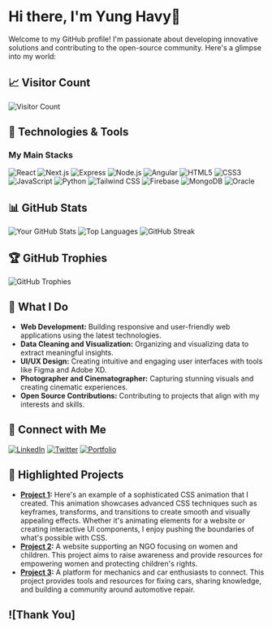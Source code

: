 # Hi there, I'm Yung Havy👋


Welcome to my GitHub profile! I'm passionate about developing innovative solutions and contributing to the open-source community. Here's a glimpse into my world:

## 📈 Visitor Count

![Visitor Count](https://hitcounter.pythonanywhere.com/count/tag.svg?url=https%3A%2F%2Fgithub.com%2Fyunghavy)


## 🔧 Technologies & Tools

### My Main Stacks
![React](https://img.shields.io/badge/-React-61DAFB?style=flat-square&logo=react&logoColor=black)
![Next.js](https://img.shields.io/badge/-Next.js-000000?style=flat-square&logo=next.js&logoColor=white)
![Express](https://img.shields.io/badge/-Express-000000?style=flat-square&logo=express&logoColor=white)
![Node.js](https://img.shields.io/badge/-Node.js-339933?style=flat-square&logo=node.js&logoColor=white)
![Angular](https://img.shields.io/badge/-Angular-DD0031?style=flat-square&logo=angular&logoColor=white)
![HTML5](https://img.shields.io/badge/-HTML5-E34F26?style=flat-square&logo=html5&logoColor=white)
![CSS3](https://img.shields.io/badge/-CSS3-1572B6?style=flat-square&logo=css3&logoColor=white)
![JavaScript](https://img.shields.io/badge/-JavaScript-F7DF1E?style=flat-square&logo=javascript&logoColor=black)
![Python](https://img.shields.io/badge/-Python-3776AB?style=flat-square&logo=python&logoColor=white)
![Tailwind CSS](https://img.shields.io/badge/-Tailwind%20CSS-38B2AC?style=flat-square&logo=tailwind-css&logoColor=white)
![Firebase](https://img.shields.io/badge/-Firebase-FFCA28?style=flat-square&logo=firebase&logoColor=black)
![MongoDB](https://img.shields.io/badge/-MongoDB-47A248?style=flat-square&logo=mongodb&logoColor=white)
![Oracle](https://img.shields.io/badge/-Oracle-F80000?style=flat-square&logo=oracle&logoColor=white)

## 📊 GitHub Stats

![Your GitHub Stats](https://github-readme-stats.vercel.app/api?username=yunghavy&show_icons=true&theme=radical)
![Top Languages](https://github-readme-stats.vercel.app/api/top-langs/?username=yunghavy&layout=compact&theme=radical)
![GitHub Streak](https://github-readme-streak-stats.herokuapp.com/?user=yunghavy&theme=radical)

## 🏆 GitHub Trophies
![GitHub Trophies](https://github-profile-trophy.vercel.app/?username=yunghavy&theme=radical&no-bg=true&no-frame=true)

## 💼 What I Do
- **Web Development:** Building responsive and user-friendly web applications using the latest technologies.
- **Data Cleaning and Visualization:** Organizing and visualizing data to extract meaningful insights.
- **UI/UX Design:** Creating intuitive and engaging user interfaces with tools like Figma and Adobe XD.
- **Photographer and Cinematographer:** Capturing stunning visuals and creating cinematic experiences.
- **Open Source Contributions:** Contributing to projects that align with my interests and skills.

## 🔗 Connect with Me

[![LinkedIn](https://img.shields.io/badge/-LinkedIn-0077B5?style=flat-square&logo=linkedin&logoColor=white)](https://www.linkedin.com/in/jafferkimitei/)
[![Twitter](https://img.shields.io/badge/-Twitter-1DA1F2?style=flat-square&logo=twitter&logoColor=white)](https://twitter.com/yunghavy/)
[![Portfolio](https://img.shields.io/badge/-Portfolio-000000?style=flat-square&logo=portfolio&logoColor=white)](https://yunghavy.com)


## 🌟 Highlighted Projects
- **[Project 1](https://github.com/yunghavy/Complex-css-Animations):** Here's an example of a sophisticated CSS animation that I created. This animation showcases advanced CSS techniques such as keyframes, transforms, and transitions to create smooth and visually appealing effects. Whether it's animating elements for a website or creating interactive UI components, I enjoy pushing the boundaries of what's possible with CSS.
- **[Project 2](https://github.com/yunghavy/NGO):** A website supporting an NGO focusing on women and children. This project aims to raise awareness and provide resources for empowering women and protecting children's rights.
- **[Project 3](https://github.com/yunghavy/mechauto):** A platform for mechanics and car enthusiasts to connect. This project provides tools and resources for fixing cars, sharing knowledge, and building a community around automotive repair.

![Thank You]
---
